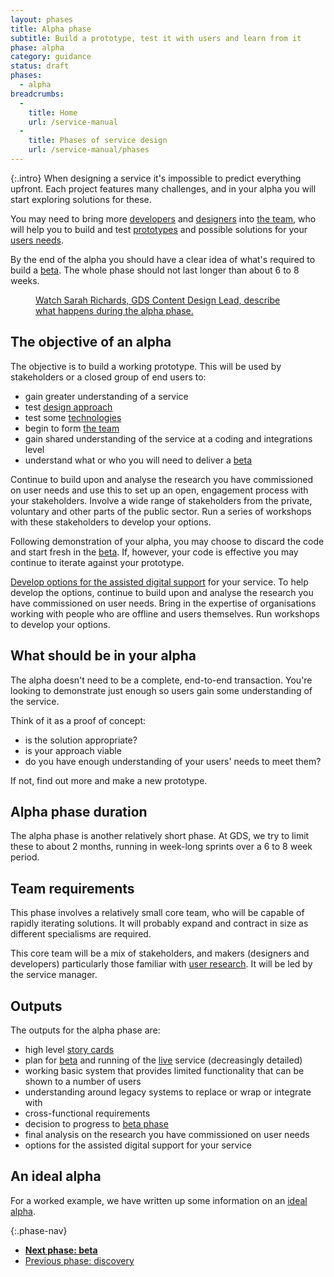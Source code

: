 ```yaml
---
layout: phases
title: Alpha phase
subtitle: Build a prototype, test it with users and learn from it
phase: alpha
category: guidance
status: draft
phases:
  - alpha
breadcrumbs:
  -
    title: Home
    url: /service-manual
  -
    title: Phases of service design
    url: /service-manual/phases
---
```


{:.intro}
When designing a service it's impossible to predict everything upfront. Each project features many challenges, and in your alpha you will start exploring solutions for these.

You may need to bring more [developers](/service-manual/the-team/developer) and [designers](/service-manual/the-team/designer) into [the team](/service-manual/the-team), who will help you to build and test [prototypes](/service-manual/user-centred-design/working-with-prototypes) and possible solutions for your [users needs](/service-manual/user-centred-design/user-needs).

By the end of the alpha you should have a clear idea of what's required to build a [beta](/service-manual/phases/beta). The whole phase should not last longer than about 6 to 8 weeks.

<figure class="media-player-wrapper video"><a href="https://www.youtube.com/watch?v=PmaE-12KqEQ">Watch Sarah Richards, GDS Content Design Lead, describe what happens during the alpha phase.</a></figure>

## The objective of an alpha

The objective is to build a working prototype. This will be used by stakeholders or a closed group of end users to:

* gain greater understanding of a service
* test [design approach](/service-manual/user-centred-design/working-with-prototypes)
* test some [technologies](/service-manual/making-software/choosing-technology)
* begin to form [the team](/service-manual/the-team)
* gain shared understanding of the service at a coding and integrations level
* understand what or who you will need to deliver a [beta](/service-manual/phases/beta)

Continue to build upon and analyse the research you have commissioned on user needs and use this to set up an open, engagement process with your stakeholders. Involve a wide range of stakeholders from the private, voluntary and other parts of the public sector. Run a series of workshops with these stakeholders to develop your options.

Following demonstration of your alpha, you may choose to discard the code and start fresh in the [beta](/service-manual/phases/beta). If, however, your code is effective you may continue to iterate against your prototype.

[Develop options for the assisted digital support](/service-manual/assisted-digital/action-plan#alpha-stage) for your service. To help develop the options, continue to build upon and analyse the research you have commissioned on user needs. Bring in the expertise of organisations working with people who are offline and users themselves. Run workshops to develop your options.

## What should be in your alpha

The alpha doesn't need to be a complete, end-to-end transaction. You're looking to demonstrate just enough so users gain some understanding of the service.

Think of it as a proof of concept:

* is the solution appropriate?
* is your approach viable
* do you have enough understanding of your users' needs to meet them?

If not, find out more and make a new prototype.

## Alpha phase duration
The alpha phase is another relatively short phase. At GDS, we try to limit these to about 2 months, running in week-long sprints over a 6 to 8 week period.

## Team requirements
This phase involves a relatively small core team, who will be capable of rapidly iterating solutions. It will probably expand and contract in size as different specialisms are required.

This core team will be a mix of stakeholders, and makers (designers and developers) particularly those familiar with [user research](/service-manual/user-centred-design/introduction-to-user-research). It will be led by the service manager.

## Outputs

The outputs for the alpha phase are:

* high level [story cards](/service-manual/agile/writing-user-stories)
* plan for [beta](/service-manual/phases/beta) and running of the [live](/service-manual/phases/live) service (decreasingly detailed)
* working basic system that provides limited functionality that can be shown to a number of users
* understanding around legacy systems to replace or wrap or integrate with
* cross-functional requirements
* decision to progress to [beta phase](/service-manual/phases/beta)
* final analysis on the research you have commissioned on user needs
* options for the assisted digital support for your service

## An ideal alpha

For a worked example, we have written up some information on an [ideal alpha](/service-manual/phases/ideal-alphas).

{:.phase-nav}
* **[Next phase: beta](/service-manual/phases/beta)**
* [Previous phase: discovery](/service-manual/phases/discovery)
